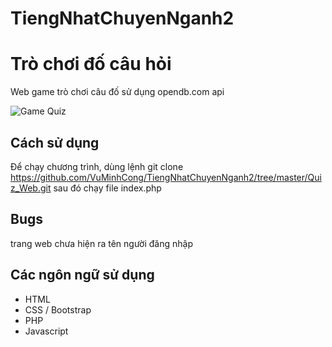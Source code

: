 # TiengNhatChuyenNganh2
# Trò chơi đố câu hỏi 

Web game trò chơi câu đố sử dụng opendb.com api

![Game Quiz](./assets/Screenshot.png)

## Cách sử dụng

Để chạy chương trình, dùng lệnh git clone https://github.com/VuMinhCong/TiengNhatChuyenNganh2/tree/master/Quiz_Web.git 
sau đó chạy file index.php

## Bugs 

trang web chưa hiện ra tên người đăng nhập

## Các ngôn ngữ sử dụng 

* HTML
* CSS / Bootstrap
* PHP
* Javascript

